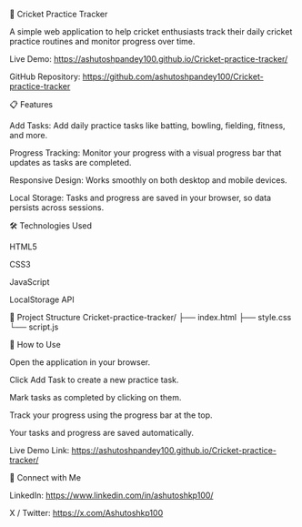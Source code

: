 🏏 Cricket Practice Tracker

A simple web application to help cricket enthusiasts track their daily cricket practice routines and monitor progress over time.

Live Demo: https://ashutoshpandey100.github.io/Cricket-practice-tracker/

GitHub Repository: https://github.com/ashutoshpandey100/Cricket-practice-tracker

📋 Features

Add Tasks: Add daily practice tasks like batting, bowling, fielding, fitness, and more.

Progress Tracking: Monitor your progress with a visual progress bar that updates as tasks are completed.

Responsive Design: Works smoothly on both desktop and mobile devices.

Local Storage: Tasks and progress are saved in your browser, so data persists across sessions.

🛠️ Technologies Used

HTML5

CSS3

JavaScript

LocalStorage API

📂 Project Structure
Cricket-practice-tracker/
├── index.html
├── style.css
└── script.js

🧪 How to Use

Open the application in your browser.

Click Add Task to create a new practice task.

Mark tasks as completed by clicking on them.

Track your progress using the progress bar at the top.

Your tasks and progress are saved automatically.

Live Demo Link: https://ashutoshpandey100.github.io/Cricket-practice-tracker/

📣 Connect with Me

LinkedIn: https://www.linkedin.com/in/ashutoshkp100/

X / Twitter: https://x.com/Ashutoshkp100

